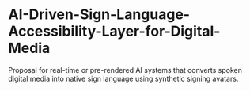# AI-Driven-Sign-Language-Accessibility-Layer-for-Digital-Media
Proposal for real-time or pre-rendered AI systems that converts spoken digital media into native sign language using synthetic signing avatars.
